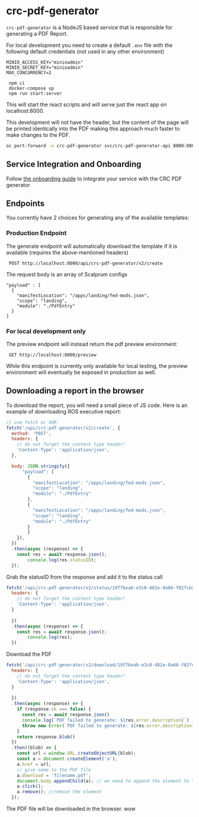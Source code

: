 # crc-pdf-generator

`crc-pdf-generator` is a NodeJS based service that is responsible for generating a PDF Report.

For local development you need to create a default `.env` file with the following default credentials (not used in any other environment)

```
MINIO_ACCESS_KEY="minioadmin"
MINIO_SECRET_KEY="minioadmin"
MAX_CONCURRENCY=2
```

```
 npm ci
 docker-compose up
 npm run start:server
```
This will start the react scripts and will serve just the react app on localhost:8000.


This development will not have the header, but the content of the page will be printed identically into the PDF
making this approach much faster to make changes to the PDF.

```sh
oc port-forward -n crc-pdf-generator svc/crc-pdf-generator-api 8000:8000
```

## Service Integration and Onboarding

Follow [the onboarding guide](./docs/onboarding.md) to integrate your service with the CRC PDF generator


## Endpoints
You currently have 2 choices for generating any of the available templates:

### Production Endpoint
The generate endpoint will automatically download the template if it is available (requires the above-mentioned headers)
```
 POST http://localhost:8000/api/crc-pdf-generator/v2/create
```

The request body is an array of Scalprum configs

``` shell
"payload" : [
  {
    "manifestLocation": "/apps/landing/fed-mods.json",
    "scope": "landing",
    "module": "./PdfEntry"
  }
]

```

### For local development only
The preview endpoint will instead return the pdf preview environment:
```
 GET http://localhost:8000/preview
```
While this endpoint is currently only available for local testing, the preview environment will eventually be exposed in
production as well.


## Downloading a report in the browser

To download the report, you will need a small piece of JS code. Here is an example of downloading ROS executive report:

```js
// use fetch or XHR. 
fetch('/api/crc-pdf-generator/v2/create', {
  method: 'POST',
  headers: {
    // do not forget the content type header!
    'Content-Type': 'application/json',
  },

  body: JSON.stringify({
      "payload": [
        {
          "manifestLocation": "/apps/landing/fed-mods.json",
          "scope": "landing",
          "module": "./PdfEntry"
        },
        {
          "manifestLocation": "/apps/landing/fed-mods.json",
          "scope": "landing",
          "module": "./PdfEntry"
        }
	    ]
    }),
  })
  .then(async (response) => {
    const res = await response.json();
		console.log(res.statusID);
  });

```
Grab the statusID from the response and add it to the status call

``` js
fetch('/api/crc-pdf-generator/v2/status/19f76eab-e3c0-482e-8a66-f02fcb28057f', {
  headers: {
    // do not forget the content type header!
    'Content-Type': 'application/json',
  }
  
  })
  .then(async (response) => {
    const res = await response.json();
		console.log(res);
  })

```

Download the PDF

``` js
fetch('/api/crc-pdf-generator/v2/download/19f76eab-e3c0-482e-8a66-f02fcb28057f', {
  headers: {
    // do not forget the content type header!
    'Content-Type': 'application/json',
  }
  
  })
  .then(async (response) => {
    if (response.ok === false) {
      const res = await response.json()
      console.log(`PDF failed to generate: ${res.error.description}`)
      throw new Error(`PDF failed to generate: ${res.error.description}`)
    }
    return response.blob()
  })
  .then((blob) => {
    const url = window.URL.createObjectURL(blob);
    const a = document.createElement('a');
    a.href = url;
    // give name to the PDF file
    a.download = 'filename.pdf';
    document.body.appendChild(a); // we need to append the element to the dom -> otherwise it will not work in firefox
    a.click();
    a.remove(); //remove the element
  });

```
The PDF file will be downloaded in the browser. wow
